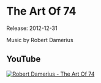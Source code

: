# The Art Of 74
Release: 2012-12-31

Music by Robert Damerius

## YouTube

[![Robert Damerius - The Art Of 74](https://img.youtube.com/vi/LdUDh4-27YE/0.jpg)](https://www.youtube.com/watch?v=LdUDh4-27YE)

